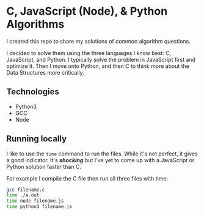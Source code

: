 # C, JavaScript (Node), & Python Algorithms

I created this repo to share my solutions of common algorithm questions.

I decided to solve them using the three languages I know best: C, JavaScript, and Python. I typically solve the problem in JavaScript first and optimize it. Then I move onto Python, and then C to think more about the Data Structures more critically.

## Technologies

- Python3
- GCC
- Node

## Running locally

I like to use the `time` command to run the files. While it's not perfect, it gives a good indicator. It's **_shocking_** but I've yet to come up with a JavaScript or Python solution faster than C.

For example I compile the C file then run all three files with time:

```bash
gcc filename.c
time ./a.out
time node filename.js
time python3 filename.js
```
